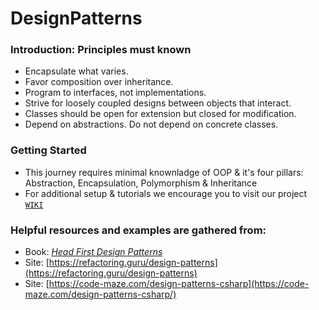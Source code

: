 # DesignPatterns
### Introduction: Principles must known
-	Encapsulate what varies.
-	Favor composition over inheritance.
-	Program to interfaces, not implementations.
-	Strive for loosely coupled designs between objects that interact.
-	Classes should be open for extension but closed for modification.
-	Depend on abstractions. Do not depend on concrete classes.

### Getting Started
- This journey requires minimal knownladge of OOP & it's four pillars: Abstraction, Encapsulation, Polymorphism & Inheritance 
- For additional setup & tutorials we encourage you to visit our project [`WIKI`](https://github.com/BaiGanio/DesignPatterns/wiki)

### Helpful resources and examples are gathered from:
* Book: [_Head First Design Patterns_](https://github.com/BaiGanio/DesignPatterns/wiki/HFDP)
* Site: [https://refactoring.guru/design-patterns](https://refactoring.guru/design-patterns)
* Site: [https://code-maze.com/design-patterns-csharp](https://code-maze.com/design-patterns-csharp/)
